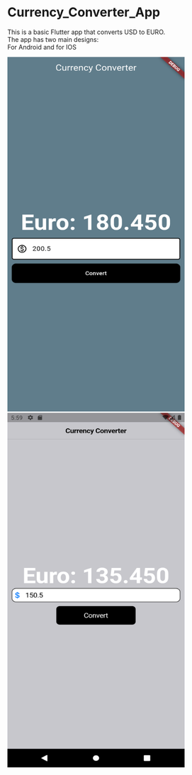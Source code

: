 # Currency_Converter_App
This is a basic Flutter app that converts USD to EURO. <br>
The app has two main designs: <br>
For Android and for IOS

<img src="Android_version.png" alt="Android" width="400" height = "800"/>
<img src="Apple_version.png" alt="Apple" width="400" height = "800"/>

